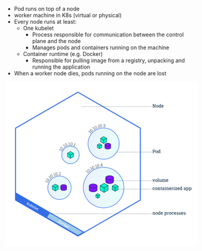
- Pod runs on top of a node
- worker machine in K8s (virtual or physical)
- Every node runs at least:
  - One kubelet
    - Process responsible for communication between the control plane and the node
    - Manages pods and containers running on the machine
  - Container runtime (e.g. Docker)
    - Responsible for pulling image from a registry, unpacking and running the application
- When a worker node dies, pods running on the node are lost

![Node](../assets/module_03_nodes.svg "Nodes")